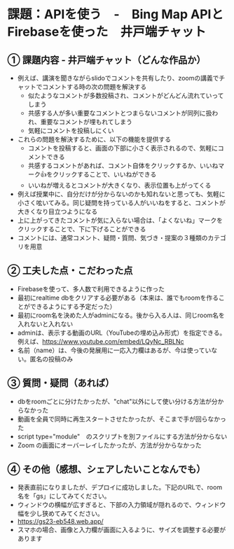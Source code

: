 # 課題：APIを使う　-　Bing Map APIとFirebaseを使った　井戸端チャット

## ① 課題内容 - 井戸端チャット（どんな作品か）
- 例えば、講演を聞きながらslidoでコメントを共有したり、zoomの講義でチャットでコメントする時の次の問題を解決する
  - 似たようなコメントが多数投稿され、コメントがどんどん流れていってしまう
  - 共感する人が多い重要なコメントとつまらないコメントが同列に扱われ、重要なコメントが埋もれてしまう
  - 気軽にコメントを投稿しにくい
- これらの問題を解決するために、以下の機能を提供する
  - コメントを投稿すると、画面の下部に小さく表示されるので、気軽にコメントできる
  - 共感するコメントがあれば、コメント自体をクリックするか、いいねマーク👍をクリックすることで、いいねができる
  - いいねが増えるとコメントが大きくなり、表示位置も上がってくる
- 例えば授業中に、自分だけが分からないのかも知れないと思っても、気軽に小さく呟いてみる。同じ疑問を持っている人がいいねをすると、コメントが大きくなり目立つようになる
- 上に上がってきたコメントが気に入らない場合は、「よくないね」マークをクリックすることで、下に下げることができる
- コメントには、通常コメント、疑問・質問、気づき・提案の３種類のカテゴリを用意

## ② 工夫した点・こだわった点
- Firebaseを使って、多人数で利用できるように作った
- 最初にrealtime dbをクリアする必要がある（本来は、誰でもroomを作ることができるようにする予定だった）
- 最初にroom名を決めた人がadminになる。後から入る人は、同じroom名を入れないと入れない
- adminは、表示する動画のURL（YouTubeの埋め込み形式）を指定できる。例えば、https://www.youtube.com/embed/LQyNc_RBLNc
- 名前（name）は、今後の発展用に一応入力欄はあるが、今は使っていない。匿名の投稿のみ

## ③ 質問・疑問（あれば）
- dbをroomごとに分けたかったが、"chat"以外にして使い分ける方法が分からなかった
- 動画を全員で同時に再生スタートさせたかったが、そこまで手が回らなかった
- script type="module"　のスクリプトを別ファイルにする方法が分からない
- Zoom の画面にオーバーレイしたかったが、方法が分からなかった
  
## ④ その他（感想、シェアしたいことなんでも）
- 発表直前になりましたが、デプロイに成功しました。下記のURLで、room名を「gs」にしてみてください。
- ウィンドウの横幅が広すぎると、下部の入力領域が隠れるので、ウィンドウ幅を少し狭めてみてください。
- https://gs23-eb548.web.app/
- スマホの場合、画像と入力欄が画面に入るように、サイズを調整する必要があります

